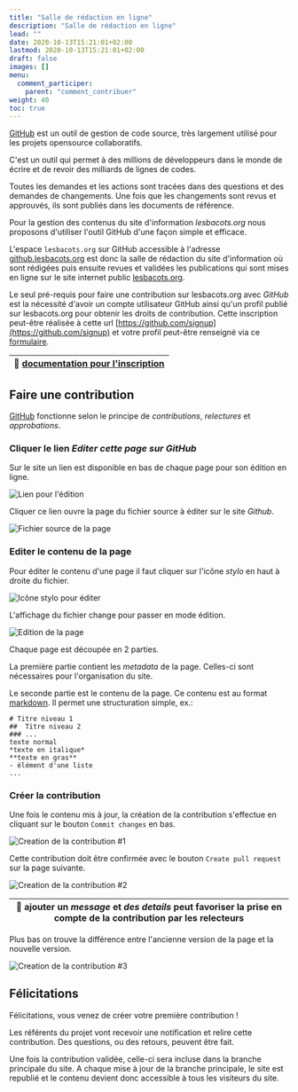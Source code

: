 ```yaml
---
title: "Salle de rédaction en ligne"
description: "Salle de rédaction en ligne"
lead: ""
date: 2020-10-13T15:21:01+02:00
lastmod: 2020-10-13T15:21:01+02:00
draft: false
images: []
menu:
  comment_participer:
    parent: "comment_contribuer"
weight: 40
toc: true
---
```


[GitHub](https://fr.github.com/) est un outil de gestion de code source, très largement utilisé pour les projets opensource collaboratifs.

C'est un outil qui permet à des millions de développeurs dans le monde de écrire et de revoir des milliards de lignes de codes.

Toutes les demandes et les actions sont tracées dans des questions et des demandes de changements.
Une fois que les changements sont revus et approuvés, ils sont publiés dans les documents de référence.

Pour la gestion des contenus du site d'information *lesbacots.org* nous proposons d'utiliser l'outil GitHub d'une façon simple et efficace.

L'espace `lesbacots.org` sur GitHub accessible à l'adresse [github.lesbacots.org](https://github.com/les-bacots/les-bacots.github.io) est donc la salle de rédaction du site d'information où sont rédigées puis ensuite revues et validées les publications qui sont mises en ligne sur le site internet public [lesbacots.org](https://www.lesbacots.org/). 


Le seul pré-requis pour faire une contribution sur lesbacots.org avec *GitHub* est la nécessité d'avoir un compte utilisateur GitHub ainsi qu'un profil publié sur lesbacots.org pour obtenir les droits de contribution. Cette inscription peut-être réalisée à cette url [https://github.com/signup](https://github.com/signup) et votre profil peut-être renseigné via ce [formulaire](https://www.lesbacots.org/devenir_membre/).

| :memo: [documentation pour l'inscription](https://docs.github.com/en/get-started/signing-up-for-github/signing-up-for-a-new-github-account) |
|---------------------------------------------------------------------------------------------------------------------------------------------|

## Faire une contribution

[GitHub](https://fr.github.com/) fonctionne selon le principe de *contributions*, *relectures* et *approbations*.

### Cliquer le lien *Editer cette page sur GitHub*

Sur le site un lien est disponible en bas de chaque page pour son édition en ligne.

![Lien pour l'édition](images/editer-sur-github.png "Lien pour l'édition")

Cliquer ce lien ouvre la page du fichier source à éditer sur le site *Github*.

![Fichier source de la page](images/source-de-la-page-sur-github.png "fichier source de la page")

### Editer le contenu de la page

Pour éditer le contenu d'une page il faut cliquer sur l'icône *stylo* en haut à droite du fichier.

![Icône stylo pour éditer](images/icone-stylo-pour-editer.png "Icône stylo pour éditer")

L'affichage du fichier change pour passer en mode édition.

![Edition de la page](images/edition-de-la-page.png "Edition de la page")

Chaque page est découpée en 2 parties.

La première partie contient les *metadata* de la page. Celles-ci sont nécessaires pour l'organisation du site.

Le seconde partie est le contenu de la page. Ce contenu est au format [markdown](https://docs.framasoft.org/fr/grav/markdown.html). Il permet une structuration simple, ex.:

```
# Titre niveau 1
##  Titre niveau 2
### ...
texte normal
*texte en italique*
**texte en gras**
- élément d'une liste
...
```

### Créer la contribution

Une fois le contenu mis à jour, la création de la contribution s'effectue en cliquant sur le bouton `Commit changes` en bas.

![Creation de la contribution #1](images/creation-de-la-contribution-1.png "Creation de la contribution #1")

Cette contribution doit être confirmée avec le bouton `Create pull request` sur la page suivante.

![Creation de la contribution #2](images/creation-de-la-contribution-2.png "Creation de la contribution #2")

| :memo: ajouter un *message* et *des details* peut favoriser la prise en compte de la contribution par les relecteurs |
|----------------------------------------------------------------------------------------------------------------------|

Plus bas on trouve la différence entre l'ancienne version de la page et la nouvelle version.

![Creation de la contribution #3](images/creation-de-la-contribution-3.png "Creation de la contribution #3")

## Félicitations

Félicitations, vous venez de créer votre première contribution !

Les référents du projet vont recevoir une notification et relire cette contribution. Des questions, ou des retours, peuvent être fait.

Une fois la contribution validée, celle-ci sera incluse dans la branche principale du site. A chaque mise à jour de la branche principale, le site est republié et le contenu devient donc accessible à tous les visiteurs du site.
